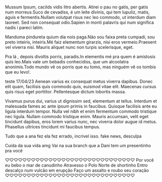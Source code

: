 Mussum Ipsum, cacilds vidis litro abertis. Atirei o pau no gatis, per gatis num morreus.Suco de cevadiss, é um leite divinis, qui tem lupuliz, matis, aguis e fermentis.Nullam volutpat risus nec leo commodo, ut interdum diam laoreet. Sed non consequat odio.Sapien in monti palavris qui num significa nadis i pareci latim.

Manduma pindureta quium dia nois paga.Não sou faixa preta cumpadi, sou preto inteiris, inteiris.Mé faiz elementum girarzis, nisi eros vermeio.Praesent vel viverra nisi. Mauris aliquet nunc non turpis scelerisque, eget.

Pra lá , depois divoltis porris, paradis.In elementis mé pra quem é amistosis quis leo.Mais vale um bebadis conhecidiss, que um alcoolatra anonimis.Todo mundo vê os porris que eu tomo, mas ninguém vê os tombis que eu levo!.

teste 17/04/23  Aenean varius ex consequat metus viverra dapibus. Donec elit quam, facilisis quis commodo quis, euismod vitae elit. Maecenas cursus quis risus eget porttitor. Pellentesque dictum lobortis massa. 

Vivamus purus dui, varius ut dignissim sed, elementum at tellus. Interdum et malesuada fames ac ante ipsum primis in faucibus. Quisque facilisis ante eu ligula interdum tempor. Nulla vel nibh et enim fermentum commodo tristique nec ligula. Nullam commodo tristique enim. Mauris accumsan, velit eget tincidunt dapibus, eros lorem varius nunc, nec viverra dolor augue id metus. Phasellus ultrices tincidunt mi faucibus tempus.

Tudo que a ana fez ela fez errado, incrivel isso. 
fake news, desculpa

Cuida da sua vida amg
Vai na sua branch que a Dani tem um presentinho pra você

♡♡♡♡♡♡♡♡♡♡♡♡♡♡♡♡♡♡♡♡♡♡♡♡♡♡♡♡♡♡
Por você eu bebo o mar de canudinho
Atravesso o Polo Norte de shortinho
Entro descalço num vulcão em erupção
Faço um assalto e roubo seu coração 
♡♡♡♡♡♡♡♡♡♡♡♡♡♡♡♡♡♡♡♡♡♡♡♡♡♡♡♡♡♡